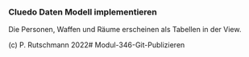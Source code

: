 ### Cluedo Daten Modell implementieren

Die Personen, Waffen und Räume erscheinen als Tabellen in der View.

(c) P. Rutschmann 2022# Modul-346-Git-Publizieren
